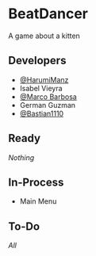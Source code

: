 # BeatDancer
A game about a kitten
## Developers 
- [@HarumiManz](https://github.com/HarumiManz)
- Isabel Vieyra
- [@Marco Barbosa](https://github.com/A01746163)
- German Guzman
- [@Bastian1110](https://github.com/Bastian1110)
## Ready 
_Nothing_
## In-Process
- Main Menu
## To-Do
_All_
